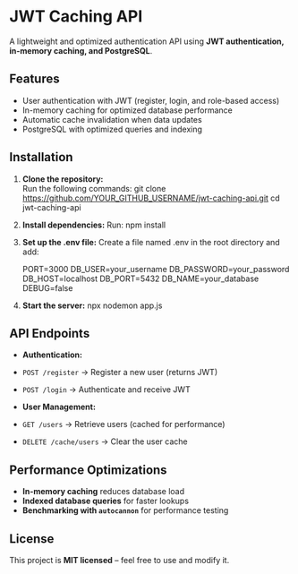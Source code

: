 ﻿# JWT Caching API
A lightweight and optimized authentication API using **JWT authentication, in-memory caching, and PostgreSQL**.

## Features
- User authentication with JWT (register, login, and role-based access)  
- In-memory caching for optimized database performance  
- Automatic cache invalidation when data updates  
- PostgreSQL with optimized queries and indexing  

## Installation
1. **Clone the repository:**  
   Run the following commands:
   git clone https://github.com/YOUR_GITHUB_USERNAME/jwt-caching-api.git
   cd jwt-caching-api

2. **Install dependencies:**
	Run:
	npm install

3. **Set up the .env file:**
    Create a file named .env in the root directory and add:
		
	PORT=3000
    DB_USER=your_username
    DB_PASSWORD=your_password
    DB_HOST=localhost
    DB_PORT=5432
    DB_NAME=your_database
    DEBUG=false

 4. **Start the server:**
    npx nodemon app.js

 ## API Endpoints
- **Authentication:**  
- `POST /register` → Register a new user (returns JWT)  
- `POST /login` → Authenticate and receive JWT  

- **User Management:**  
- `GET /users` → Retrieve users (cached for performance)  
- `DELETE /cache/users` → Clear the user cache  

## Performance Optimizations
- **In-memory caching** reduces database load  
- **Indexed database queries** for faster lookups  
- **Benchmarking with `autocannon`** for performance testing  

## License
This project is **MIT licensed** – feel free to use and modify it.
	
